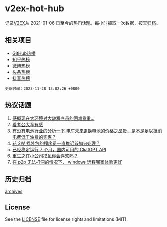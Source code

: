 # v2ex-hot-hub

 记录[V2EX](https://www.v2ex.com/)从 2021-01-06 日至今的热门话题。每小时抓取一次数据，按天[归档](archives)。
 
 ## 相关项目

- [GitHub热榜](https://github.com/it985/github-hot-hub)
- [知乎热榜](https://github.com/it985/zhihu-hot-hub)
- [微博热榜](https://github.com/it985/weibo-hot-hub)
- [头条热榜](https://github.com/it985/toutiao-hot-hub)
- [抖音热榜](https://github.com/it985/douyin-hot-hub)


 `更新时间：2023-11-28 13:02:26 +0800`

## 热议话题

1. [感概现在大环境对大龄程序员的困难重重...](https://www.v2ex.com/t/995634)
1. [看考公大军有感](https://www.v2ex.com/t/995695)
1. [有没有电池行业的分析一下 电车未来更换电池的价格之昂贵，是不是足以抵消电费低于油费的实惠？](https://www.v2ex.com/t/995576)
1. [花 2W 找外包的程序员一直推迟该如何处理？](https://www.v2ex.com/t/995760)
1. [已经稳定运行 7 个月，国内可用的 ChatGPT API](https://www.v2ex.com/t/995633)
1. [重生之在小公司摸鱼你会喜欢吗？](https://www.v2ex.com/t/995842)
1. [在 p2p 无法打洞的情况下， windows 远程哪家体验更好](https://www.v2ex.com/t/995564)

## 历史归档

[archives](archives)

## License

See the [LICENSE](LICENSE) file for license rights and limitations (MIT).
